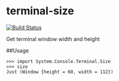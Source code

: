 terminal-size
=============

[![Build Status](https://travis-ci.org/biegunka/terminal-size.png)](https://travis-ci.org/biegunka/terminal-size)

Get terminal window width and height

##Usage

```
>>> import System.Console.Terminal.Size
>>> size
Just (Window {height = 60, width = 112})
```
